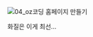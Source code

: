 ![04_oz코딩 홈페이지 만들기](https://github.com/ysolarh/OZ_class_backend/assets/109467066/74bdc4bb-0e42-4de1-9aac-f2a8a056370a)

화질은 이게 최선...
